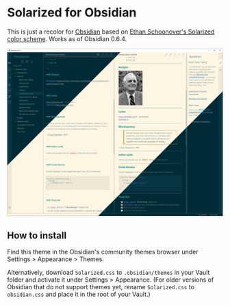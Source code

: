 # Solarized for Obsidian

This is just a recolor for [Obsidian](https://obsidian.md/) based on [Ethan Schoonover's Solarized color scheme](https://ethanschoonover.com/solarized/). Works as of Obsidian 0.6.4.

![Solarized for Obsidian](./screenshot.png)

## How to install

Find this theme in the Obsidian's community themes browser under Settings > Appearance > Themes.

Alternatively, download `Solarized.css` to `.obsidian/themes` in your Vault folder and activate it under Settings > Appearance. (For older versions of Obsidian that do not support themes yet, rename `Solarized.css` to `obsidian.css` and place it in the root of your Vault.)
